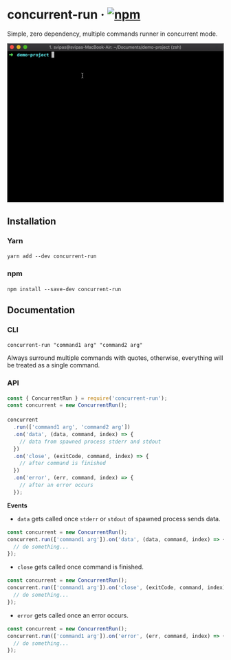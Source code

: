 # concurrent-run &middot; [![npm](https://img.shields.io/npm/v/concurrent-run.svg)](https://www.npmjs.com/package/concurrent-run)

Simple, zero dependency, multiple commands runner in concurrent mode.

![Demo](demo.gif)

## Installation

### Yarn

`yarn add --dev concurrent-run`

### npm

`npm install --save-dev concurrent-run`

## Documentation

### CLI

`concurrent-run "command1 arg" "command2 arg"`

Always surround multiple commands with quotes, otherwise, everything will be treated as a single command.

### API

```js
const { ConcurrentRun } = require('concurrent-run');
const concurrent = new ConcurrentRun();

concurrent
  .run(['command1 arg', 'command2 arg'])
  .on('data', (data, command, index) => {
    // data from spawned process stderr and stdout
  })
  .on('close', (exitCode, command, index) => {
    // after command is finished
  })
  .on('error', (err, command, index) => {
    // after an error occurs
  });
```

**Events**

- `data` gets called once `stderr` or `stdout` of spawned process sends data.

```js
const concurrent = new ConcurrentRun();
concurrent.run(['command1 arg']).on('data', (data, command, index) => {
  // do something...
});
```

- `close` gets called once command is finished.

```js
const concurrent = new ConcurrentRun();
concurrent.run(['command1 arg']).on('close', (exitCode, command, index) => {
  // do something...
});
```

- `error` gets called once an error occurs.

```js
const concurrent = new ConcurrentRun();
concurrent.run(['command1 arg']).on('error', (err, command, index) => {
  // do something...
});
```
